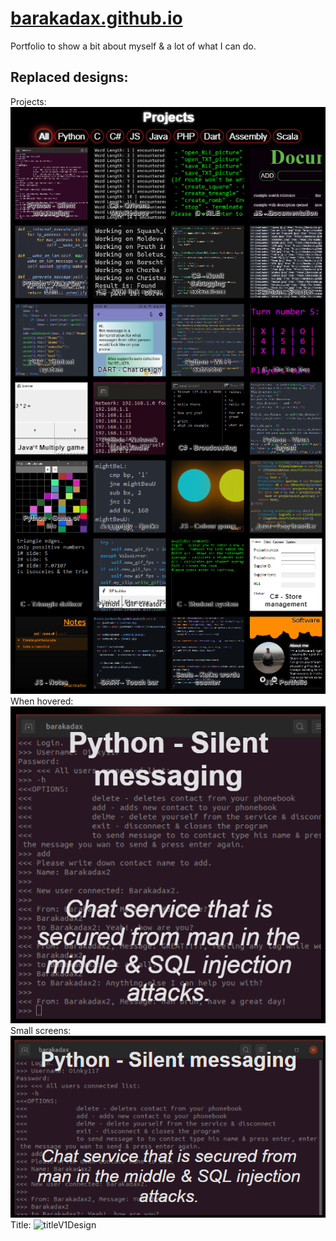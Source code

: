 # <a href="barakadax.github.io" target="_blank">barakadax.github.io</a>
Portfolio to show a bit about myself & a lot of what I can do.

## Replaced designs:
Projects:
<img src="projectsV1Design.png" title="projectsV1Design" alt="projectsV1Design">
When hovered:
<img src="projectsV1DesignWhenHover.png" title="projectsV1DesignWhenHover" alt="projectsV1DesignWhenHover">
Small screens:
<img src="projectsV1DesignPhone.png" title="projectsV1DesignPhone" alt="projectsV1DesignPhone">
Title:
<img src="titleV1Design.gif" title="titleV1Design" alt="titleV1Design">
